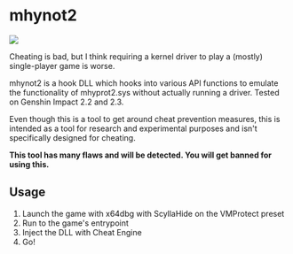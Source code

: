 # mhynot2
![](https://i.imgur.com/elNjsSM.png)

Cheating is bad, but I think requiring a kernel driver to play a (mostly) single-player game is worse.

mhynot2 is a hook DLL which hooks into various API functions to emulate the functionality of mhyprot2.sys without actually running a driver. Tested on Genshin Impact 2.2 and 2.3.

Even though this is a tool to get around cheat prevention measures, this is intended as a tool for research and experimental purposes and isn't specifically designed for cheating.

**This tool has many flaws and will be detected. You will get banned for using this.**

## Usage
1. Launch the game with x64dbg with ScyllaHide on the VMProtect preset
2. Run to the game's entrypoint
3. Inject the DLL with Cheat Engine
4. Go!

